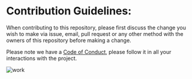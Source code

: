 # Contribution Guidelines:


When contributing to this repository, please first discuss the change you wish to make via issue,
email, pull request or any other method with the owners of this repository before making a change. 

Please note we have a [Code of Conduct](https://github.com/jay0x5/Aveon/blob/95d6c7f080fbb4fff7b6f57ee74a9f773fb4ced7/CodeofConduct), please follow it in all your interactions with the project.

![work](https://user-images.githubusercontent.com/78173760/162144167-a8466441-0a82-4cb1-a654-67aa5252468f.jpg)




